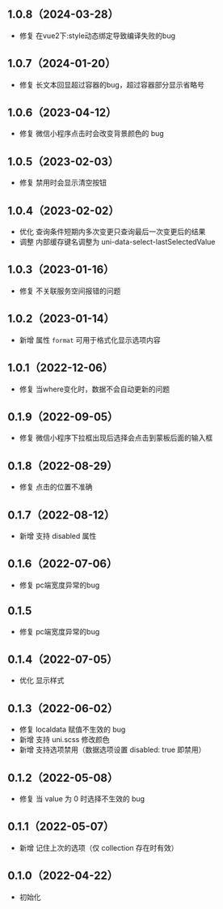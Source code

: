 ## 1.0.8（2024-03-28）
- 修复 在vue2下:style动态绑定导致编译失败的bug
## 1.0.7（2024-01-20）
- 修复 长文本回显超过容器的bug，超过容器部分显示省略号
## 1.0.6（2023-04-12）
- 修复 微信小程序点击时会改变背景颜色的 bug
## 1.0.5（2023-02-03）
- 修复 禁用时会显示清空按钮
## 1.0.4（2023-02-02）
- 优化 查询条件短期内多次变更只查询最后一次变更后的结果
- 调整 内部缓存键名调整为 uni-data-select-lastSelectedValue
## 1.0.3（2023-01-16）
- 修复 不关联服务空间报错的问题
## 1.0.2（2023-01-14）
- 新增  属性 `format` 可用于格式化显示选项内容
## 1.0.1（2022-12-06）
- 修复  当where变化时，数据不会自动更新的问题
## 0.1.9（2022-09-05）
- 修复 微信小程序下拉框出现后选择会点击到蒙板后面的输入框
## 0.1.8（2022-08-29）
- 修复 点击的位置不准确
## 0.1.7（2022-08-12）
- 新增 支持 disabled 属性
## 0.1.6（2022-07-06）
- 修复 pc端宽度异常的bug
## 0.1.5
- 修复 pc端宽度异常的bug
## 0.1.4（2022-07-05）
- 优化 显示样式
## 0.1.3（2022-06-02）
- 修复 localdata 赋值不生效的 bug
- 新增 支持  uni.scss 修改颜色
- 新增 支持选项禁用（数据选项设置 disabled: true 即禁用）
## 0.1.2（2022-05-08）
- 修复 当 value 为 0 时选择不生效的 bug
## 0.1.1（2022-05-07）
- 新增 记住上次的选项（仅 collection 存在时有效）
## 0.1.0（2022-04-22）
- 初始化
